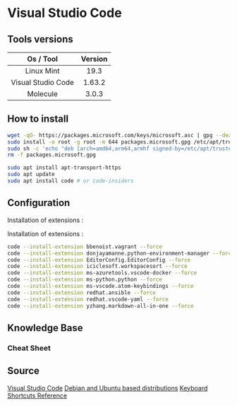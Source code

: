 # Visual Studio Code

## Tools versions

|     Os / Tool      | Version |
| :----------------: | :-----: |
|     Linux Mint     |  19.3   |
| Visual Studio Code | 1.63.2  |
|      Molecule      |  3.0.3  |

## How to install

```sh
wget -qO- https://packages.microsoft.com/keys/microsoft.asc | gpg --dearmor > packages.microsoft.gpg
sudo install -o root -g root -m 644 packages.microsoft.gpg /etc/apt/trusted.gpg.d/
sudo sh -c 'echo "deb [arch=amd64,arm64,armhf signed-by=/etc/apt/trusted.gpg.d/packages.microsoft.gpg] https://packages.microsoft.com/repos/code stable main" > /etc/apt/sources.list.d/vscode.list'
rm -f packages.microsoft.gpg
```

```sh
sudo apt install apt-transport-https
sudo apt update
sudo apt install code # or code-insiders
```

## Configuration

Installation of extensions :

Installation of extensions :

```sh
code --install-extension bbenoist.vagrant --force
code --install-extension donjayamanne.python-environment-manager --force
code --install-extension EditorConfig.EditorConfig --force
code --install-extension iciclesoft.workspacesort --force
code --install-extension ms-azuretools.vscode-docker --force
code --install-extension ms-python.python --force
code --install-extension ms-vscode.atom-keybindings --force
code --install-extension redhat.ansible --force
code --install-extension redhat.vscode-yaml --force
code --install-extension yzhang.markdown-all-in-one --force
```

## Knowledge Base

### Cheat Sheet

## Source

[Visual Studio Code](https://code.visualstudio.com/)
[Debian and Ubuntu based distributions](https://code.visualstudio.com/docs/setup/linux#_debian-and-ubuntu-based-distributions)
[Keyboard Shortcuts Reference](https://code.visualstudio.com/shortcuts/keyboard-shortcuts-linux.pdf)
